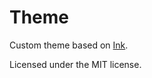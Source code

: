 # Theme
Custom theme based on [Ink](https://github.com/knadh/hugo-ink).

Licensed under the MIT license.
